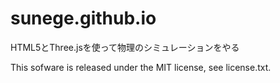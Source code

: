 # sunege.github.io
HTML5とThree.jsを使って物理のシミュレーションをやる


This sofware is released under the MIT license, see license.txt.
